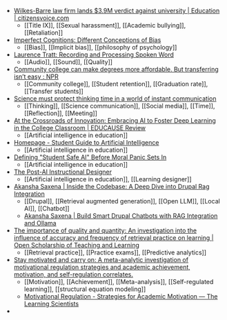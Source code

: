 - [Wilkes-Barre law firm lands $3.9M verdict against university | Education | citizensvoice.com](https://www.citizensvoice.com/news/education/wilkes-barre-law-firm-lands-3-9m-verdict-against-university/article_9b20c626-5fc5-11ef-b78b-5756d9db85d8.html)
	- [[Title IX]], [[Sexual harassment]], [[Academic bullying]], [[Retaliation]]
- [Imperfect Cognitions: Different Conceptions of Bias](https://imperfectcognitions.blogspot.com/2024/08/different-conceptions-of-bias.html?m=1)
	- [[Bias]], [[Implicit bias]], [[philosophy of psychology]]
- [Laurence Tratt: Recording and Processing Spoken Word](https://tratt.net/laurie/blog/2024/recording_and_processing_spoken_word.html)
	- [[Audio]], [[Sound]], [[Quality]]
- [Community college can make degrees more affordable. But transferring isn’t easy : NPR](https://www.npr.org/2024/08/21/nx-s1-4930527/community-college-affordable-bachelors-degree)
	- [[Community college]], [[Student retention]], [[Graduation rate]], [[Transfer students]]
- [Science must protect thinking time in a world of instant communication](https://www.nature.com/articles/d41586-024-02381-x)
	- [[Thinking]], [[Science communication]], [[Social media]], [[Time]], [[Reflection]], [[Meeting]]
- [At the Crossroads of Innovation: Embracing AI to Foster Deep Learning in the College Classroom | EDUCAUSE Review](https://er.educause.edu/articles/2024/7/at-the-crossroads-of-innovation-embracing-ai-to-foster-deep-learning-in-the-college-classroom?M_BT=9322610134&m_i=3Gh2v0UuB2V432srg6XUttMGzBRlZuA6PuLFV%252BoDDoui3_MWFFHY3kSNp83Yl8lW1vL6w5YUZjRGXWjOkOIhMxHigVjfhkg33H)
	- [[Artificial intelligence in education]]
- [Homepage - Student Guide to Artificial Intelligence](https://studentguidetoai.org/)
	- [[Artificial intelligence in education]]
- [Defining "Student Safe AI" Before Moral Panic Sets In](https://edtechinsiders.substack.com/p/defining-student-safe-ai-before-moral)
	- [[Artificial intelligence in education]]
- [The Post-AI Instructional Designer](https://drphilippahardman.substack.com/p/the-post-ai-instructional-designer)
	- [[Artificial intelligence in education]], [[Learning designer]]
- [Akansha Saxena | Inside the Codebase: A Deep Dive into Drupal Rag Integration](https://akanshasaxena.com/post/drupal-rag-integration-code-explained/)
	- [[Drupal]], [[Retrieval augmented generation]], [[Open LLM]], [[Local AI]], [[Chatbot]]
	- [Akansha Saxena | Build Smart Drupal Chatbots with RAG Integration and Ollama](https://akanshasaxena.com/post/drupal-rag-integration/)
- [The importance of quality and quantity: An investigation into the influence of accuracy and frequency of retrieval practice on learning | Open Scholarship of Teaching and Learning](https://osotl.org/index.php/osotl/article/view/82)
	- [[Retrieval practice]], [[Practice exams]], [[Predictive analytics]]
- [Stay motivated and carry on: A meta-analytic investigation of motivational regulation strategies and academic achievement, motivation, and self-regulation correlates.](https://psycnet.apa.org/record/2025-05517-001)
	- [[Motivation]], [[Achievement]], [[Meta-analysis]], [[Self-regulated learning]], [[structural equation modeling]]
	- [Motivational Regulation - Strategies for Academic Motivation — The Learning Scientists](https://www.learningscientists.org/blog/7/25)
-